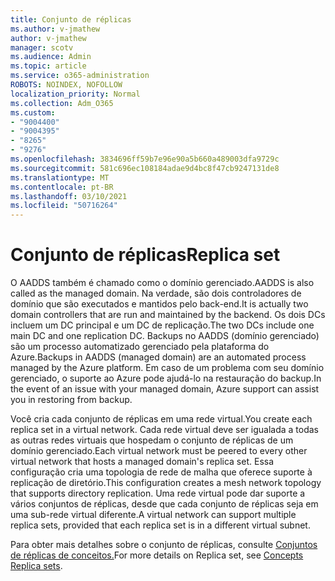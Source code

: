 ```yaml
---
title: Conjunto de réplicas
ms.author: v-jmathew
author: v-jmathew
manager: scotv
ms.audience: Admin
ms.topic: article
ms.service: o365-administration
ROBOTS: NOINDEX, NOFOLLOW
localization_priority: Normal
ms.collection: Adm_O365
ms.custom:
- "9004400"
- "9004395"
- "8265"
- "9276"
ms.openlocfilehash: 3834696ff59b7e96e90a5b660a489003dfa9729c
ms.sourcegitcommit: 581c696ec108184adae9d4bc8f47cb9247131de8
ms.translationtype: MT
ms.contentlocale: pt-BR
ms.lasthandoff: 03/10/2021
ms.locfileid: "50716264"
---
```

# <a name="replica-set"></a><span data-ttu-id="6cb4b-102">Conjunto de réplicas</span><span class="sxs-lookup"><span data-stu-id="6cb4b-102">Replica set</span></span>

<span data-ttu-id="6cb4b-103">O AADDS também é chamado como o domínio gerenciado.</span><span class="sxs-lookup"><span data-stu-id="6cb4b-103">AADDS is also called as the managed domain.</span></span> <span data-ttu-id="6cb4b-104">Na verdade, são dois controladores de domínio que são executados e mantidos pelo back-end.</span><span class="sxs-lookup"><span data-stu-id="6cb4b-104">It is actually two domain controllers that are run and maintained by the backend.</span></span> <span data-ttu-id="6cb4b-105">Os dois DCs incluem um DC principal e um DC de replicação.</span><span class="sxs-lookup"><span data-stu-id="6cb4b-105">The two DCs include one main DC and one replication DC.</span></span> <span data-ttu-id="6cb4b-106">Backups no AADDS (domínio gerenciado) são um processo automatizado gerenciado pela plataforma do Azure.</span><span class="sxs-lookup"><span data-stu-id="6cb4b-106">Backups in AADDS (managed domain) are an automated process managed by the Azure platform.</span></span> <span data-ttu-id="6cb4b-107">Em caso de um problema com seu domínio gerenciado, o suporte ao Azure pode ajudá-lo na restauração do backup.</span><span class="sxs-lookup"><span data-stu-id="6cb4b-107">In the event of an issue with your managed domain, Azure support can assist you in restoring from backup.</span></span>

<span data-ttu-id="6cb4b-108">Você cria cada conjunto de réplicas em uma rede virtual.</span><span class="sxs-lookup"><span data-stu-id="6cb4b-108">You create each replica set in a virtual network.</span></span> <span data-ttu-id="6cb4b-109">Cada rede virtual deve ser igualada a todas as outras redes virtuais que hospedam o conjunto de réplicas de um domínio gerenciado.</span><span class="sxs-lookup"><span data-stu-id="6cb4b-109">Each virtual network must be peered to every other virtual network that hosts a managed domain's replica set.</span></span> <span data-ttu-id="6cb4b-110">Essa configuração cria uma topologia de rede de malha que oferece suporte à replicação de diretório.</span><span class="sxs-lookup"><span data-stu-id="6cb4b-110">This configuration creates a mesh network topology that supports directory replication.</span></span> <span data-ttu-id="6cb4b-111">Uma rede virtual pode dar suporte a vários conjuntos de réplicas, desde que cada conjunto de réplicas seja em uma sub-rede virtual diferente.</span><span class="sxs-lookup"><span data-stu-id="6cb4b-111">A virtual network can support multiple replica sets, provided that each replica set is in a different virtual subnet.</span></span>

<span data-ttu-id="6cb4b-112">Para obter mais detalhes sobre o conjunto de réplicas, consulte [Conjuntos de réplicas de conceitos.](https://docs.microsoft.com/azure/active-directory-domain-services/concepts-replica-sets)</span><span class="sxs-lookup"><span data-stu-id="6cb4b-112">For more details on Replica set, see [Concepts Replica sets](https://docs.microsoft.com/azure/active-directory-domain-services/concepts-replica-sets).</span></span>
